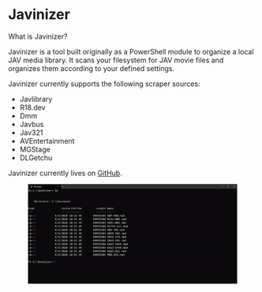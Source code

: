 # Javinizer

What is Javinizer?

Javinizer is a tool built originally as a PowerShell module to organize a local JAV media library. It scans your filesystem for JAV movie files and organizes them according to your defined settings.

Javinizer currently supports the following scraper sources:

* Javlibrary
* R18.dev
* Dmm
* Javbus
* Jav321
* AVEntertainment
* MGStage
* DLGetchu

Javinizer currently lives on [GitHub](https://github.com/javinizer/Javinizer).

<figure><img src=".gitbook/assets/demo.gif" alt=""><figcaption></figcaption></figure>
